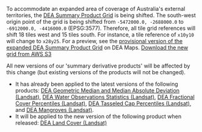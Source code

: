 To accommodate an expanded area of coverage of Australia's external territories, the [DEA Summary Product Grid](/guides/reference/collection_3_summary_grid/) is being shifted. The south-west origin point of the grid is being shifted from `-5472000.0, -2688000.0` to `-6912000.0, -4416000.0` (EPSG:3577). Therefore, all tile grid references will shift 18 tiles west and 15 tiles south. For instance, a tile reference of `x10y10` will change to `x28y25`. For a preview, see the [provisional version of the expanded DEA Summary Product Grid](https://maps.dea.ga.gov.au/#share=s-avXJqwjUtf55qGUmweYY5KYoVnI) on DEA Maps. [Download the new grid from AWS S3](https://dea-public-data.s3.ap-southeast-2.amazonaws.com/derivative/ga_summary_grid_c3_expanded.geojson)

All new versions of our 'summary derivative products' will be affected by this change (but existing versions of the products will not be changed).

* It has already been applied to the latest versions of the following products: [DEA Geometric Median and Median Absolute Deviation (Landsat)](/data/product/dea-geometric-median-and-median-absolute-deviation-landsat/), [DEA Water Observations Statistics (Landsat)](/data/product/dea-water-observations-statistics-landsat/), [DEA Fractional Cover Percentiles (Landsat)](/data/product/dea-fractional-cover-percentiles-landsat/), [DEA Tasseled Cap Percentiles (Landsat)](/data/product/dea-tasseled-cap-percentiles-landsat/), and [DEA Mangroves (Landsat)](/data/product/dea-mangroves/).
* It will be applied to the new version of the following product when released: [DEA Land Cover (Landsat)](/data/product/dea-land-cover-landsat/)
